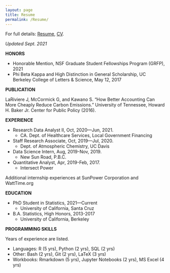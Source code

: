 ```yaml
---
layout: page
title: Resume
permalink: /Resume/
---
```



For full details: [Resume](https://drive.google.com/file/d/1pOIMi0x5vhZ5V8CbCRoZ6iwe4cd37__U/view?usp=sharing), [CV](https://drive.google.com/file/d/1Sa3VebWWGolhA2q3mPoJ-6fwXHmzPDhv/view?usp=sharing).  

*Updated Sept. 2021*

**HONORS**
* Honorable Mention, NSF Graduate Student Fellowships Program (GRFP), 2021
* Phi Beta Kappa and High Distinction in General Scholarship, UC Berkeley College of Letters & Science, May 12, 2017

**PUBLICATION**

LaRiviere J, McCormick G, and Kawano S. “How Better Accounting Can More Cheaply Reduce Carbon Emissions.” University of
Tennessee, Howard H. Baker Jr. Center for Public Policy (2016).

**EXPERIENCE**
* Research Data Analyst II, Oct, 2020—Jun, 2021.
  - CA. Dept. of Healthcare Services, Local Government Financing
* Staff Research Associate, Oct, 2019—Jul, 2020.
  - Dept. of Atmospheric Chemistry, UC Davis
* Data Science Intern, Aug, 2019-Nov, 2019.
  - New Sun Road, P.B.C.
* Quantitative Analyst, Apr, 2019-Feb, 2017.
  - Intersect Power

Additional internship experiences at SunPower Corporation and WattTime.org

**EDUCATION**
* PhD Student in Statistics,  2021—Current
  - University of California, Santa Cruz
* B.A. Statistics, High Honors, 2013-2017
  - University of California, Berkeley

**PROGRAMMING SKILLS**

Years of experience are listed.
* Languages: R (5 yrs), Python (2 yrs), SQL (2 yrs)
* Other: Bash (2 yrs), Git (2 yrs), LaTeX (3 yrs)
* Workbooks: Rmarkdown (5 yrs), Jupyter Notebooks (2 yrs), MS Excel (4 yrs)
